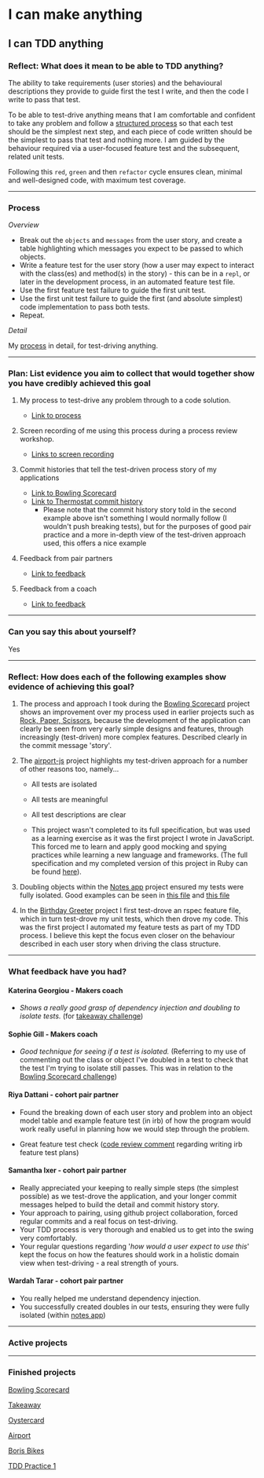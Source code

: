 # I can make anything

## I can TDD anything

### Reflect: What does it mean to be able to TDD anything?

The ability to take requirements (user stories) and the behavioural descriptions they provide to guide first the test I write, and then the code I write to pass that test.

To be able to test-drive anything means that I am comfortable and confident to take any problem and follow a [structured process](https://github.com/mattTea/Portfolio/blob/master/processes/tdd.md) so that each test should be the simplest next step, and each piece of code written should be the simplest to pass that test and nothing more. I am guided by the behaviour required via a user-focused feature test and the subsequent, related unit tests.

Following this `red`, `green` and then `refactor` cycle ensures clean, minimal and well-designed code, with maximum test coverage.

------

### Process

_Overview_

- Break out the `objects` and `messages` from the user story, and create a table highlighting which messages you expect to be passed to which objects.
- Write a feature test for the user story (how a user may expect to interact with the class(es) and method(s) in the story) - this can be in a `repl`, or later in the development process, in an automated feature test file.
- Use the first feature test failure to guide the first unit test.
- Use the first unit test failure to guide the first (and absolute simplest) code implementation to pass both tests.
- Repeat.


_Detail_

My [process](https://github.com/mattTea/Portfolio/blob/master/processes/tdd.md) in detail, for test-driving anything.


------

### Plan: List evidence you aim to collect that would together show you have credibly achieved this goal

1. My process to test-drive any problem through to a code solution.
    - [Link to process](https://github.com/mattTea/Portfolio/blob/master/processes/tdd.md)

2. Screen recording of me using this process during a process review workshop.
    - [Links to screen recording](https://drive.google.com/open?id=1MLUtaq2My1sc5P6h8VSzPWSAE1z97Bpw)

3. Commit histories that tell the test-driven process story of my applications
    - [Link to Bowling Scorecard](https://github.com/mattTea/bowling-challenge/commits/master)
    - [Link to Thermostat commit history](https://github.com/samanthaixer/thermostatWeds/commits/master)
      - Please note that the commit history story told in the second example above isn't something I would normally follow (I wouldn't push breaking tests), but for the purposes of good pair practice and a more in-depth view of the test-driven approach used, this offers a nice example

4. Feedback from pair partners
    - [Link to feedback](https://github.com/mattTea/Portfolio/blob/master/goals_and_evidence/1_make_anything/1_tdd_anything.md#what-feedback-have-you-had)

5. Feedback from a coach
    - [Link to feedback](https://github.com/mattTea/Portfolio/blob/master/goals_and_evidence/1_make_anything/1_tdd_anything.md#what-feedback-have-you-had)


------

### Can you say this about yourself? 

Yes


------

### Reflect: How does each of the following examples show evidence of achieving this goal?

1. The process and approach I took during the [Bowling Scorecard](https://github.com/mattTea/bowling-challenge/commits/master) project shows an improvement over my process used in earlier projects such as [Rock, Paper, Scissors](https://github.com/mattTea/rps-challenge/commits/master), because the development of the application can clearly be seen from very early simple designs and features, through increasingly (test-driven) more complex features. Described clearly in the commit message 'story'.

2. The [airport-js](https://github.com/mattTea/airport-js/blob/master/spec/PlaneSpec.js) project highlights my test-driven approach for a number of other reasons too, namely...
    - All tests are isolated
    - All tests are meaningful
    - All test descriptions are clear

    - This project wasn't completed to its full specification, but was used as a learning exercise as it was the first project I wrote in JavaScript. This forced me to learn and apply good mocking and spying practices while learning a new language and frameworks. (The full specification and my completed version of this project in Ruby can be found [here](https://github.com/mattTea/airport_challenge)).

3. Doubling objects within the [Notes app](https://github.com/mattTea/notes-app-Tuesday) project ensured my tests were fully isolated. Good examples can be seen in [this file](https://github.com/mattTea/notes-app-Tuesday/blob/master/public/src/notes-list-view-tests.js) and [this file](https://github.com/mattTea/notes-app-Tuesday/blob/master/public/src/note-controller-tests.js)

4. In the [Birthday Greeter](https://github.com/mattTea/Portfolio/blob/master/projects/birthday.md) project I first test-drove an rspec feature file, which in turn test-drove my unit tests, which then drove my code. This was the first project I automated my feature tests as part of my TDD process. I believe this kept the focus even closer on the behaviour described in each user story when driving the class structure.

------

### What feedback have you had?

#### Katerina Georgiou - Makers coach

- _Shows a really good grasp of dependency injection and doubling to isolate tests._ (for [takeaway challenge](https://github.com/mattTea/Portfolio/blob/master/projects/takeaway.md))


#### Sophie Gill - Makers coach

- _Good technique for seeing if a test is isolated._ (Referring to my use of commenting out the class or object I've doubled in a test to check that the test I'm trying to isolate still passes. This was in relation to the [Bowling Scorecard challenge](https://github.com/mattTea/Portfolio/blob/master/projects/bowling.md))


#### Riya Dattani - cohort pair partner

- Found the breaking down of each user story and problem into an object model table and example feature test (in irb) of how the program would work really useful in planning how we would step through the problem.

- Great feature test check ([code review comment](https://github.com/makersacademy/airport_challenge/pull/1328#discussion_r264163812) regarding writing irb feature test plans)


#### Samantha Ixer - cohort pair partner

- Really appreciated your keeping to really simple steps (the simplest possible) as we test-drove the application, and your longer commit messages helped to build the detail and commit history story.
- Your approach to pairing, using github project collaboration, forced regular commits and a real focus on test-driving.
- Your TDD process is very thorough and enabled us to get into the swing very comfortably.
- Your regular questions regarding '_how would a user expect to use this_' kept the focus on how the features should work in a holistic domain view when test-driving - a real strength of yours.


#### Wardah Tarar - cohort pair partner

- You really helped me understand dependency injection.
- You successfully created doubles in our tests, ensuring they were fully isolated (within [notes app](https://github.com/mattTea/Portfolio/blob/master/projects/notes-js.md))


------

### Active projects


------

### Finished projects

[Bowling Scorecard](https://github.com/mattTea/Portfolio/blob/master/projects/bowling.md)

[Takeaway](https://github.com/mattTea/Portfolio/blob/master/projects/takeaway.md)

[Oystercard](https://github.com/mattTea/Portfolio/blob/master/projects/oystercard.md)

[Airport](https://github.com/mattTea/Portfolio/blob/master/projects/airport.md)

[Boris Bikes](https://github.com/mattTea/Portfolio/blob/master/projects/boris_bikes.md)

[TDD Practice 1](https://github.com/mattTea/Portfolio/blob/master/projects/tdd_practice_1.md)
